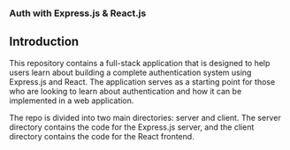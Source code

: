 ### Auth with Express.js & React.js
## Introduction

This repository contains a full-stack application that is designed to help users learn about building a complete authentication system using Express.js and React. The application serves as a starting point for those who are looking to learn about authentication and how it can be implemented in a web application.

The repo is divided into two main directories: server and client. The server directory contains the code for the Express.js server, and the client directory contains the code for the React frontend.